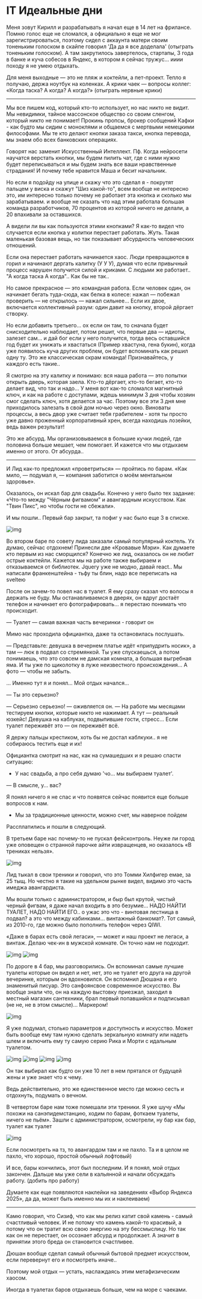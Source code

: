 # IT Идеальные дни

Меня зовут Кирилл и разрабатывать я начал еще в 14 лет на фрилансе. Помню голос еще не сломался, а официально я еще не мог зарегистрироваться, поэтому сидел с аккаунта матери своим тоненьким голоском в скайпе говорил 'Да да я все доделала' (отыграть тоненьким голоском). А там закрутилось завертелось, стартапы, 3 года в банке и куча собесов в Яндекс, в котором я сейчас тружус... ииии походу я не умею отдыхать.

Для меня выходные — это не пляж и коктейли, а пет-проект. Тепло я получаю, держа ноутбук на коленках. А крики чаек — вопросы коллег: «Когда таска? А когда? А когда?» (отыграть нервные крики)

----

Мы все пишем код, который кто-то использует, но нас никто не видит. Мы невидимки, тайное массонское общество со своим сленгом, который никто не понимает! Прокинь пропсы, брокер сообщений Кафки - как будто мы сидим с моноклями и общаемся с мертвыми немецкими философами. Мы те кто делают кнопки заказа такси, кнопка перевода, мы знаем обо всех банковских операциях. 

Говорят нас заменит Искусственный Интеллект. Пф. Когда нейросети научатся верстать кнопки, мы будем пилить чат, где с ними нужно будет переписываться и мы будем знать все ваши нравственные страдания! И почему тебе нравится Маша и бесит начальник. 

Но если я подойду на улице и скажу что это сделал я - покрутят пальцем у виска и скажут "Шиз какой-то", всем вообще не интересно это, им интересно только почему не работает эта кнопка и сколько мы зарабатываем. и вообще не сказать что над этим работала большая команда разработчиков, 70 процентов из которой ничего не делали, а 20 впахивали за оставшихся.  

А видели ли вы как пользуются этими кнопками? Я как-то видел что случается если кнопка у колитки перестает работать.  Жуть. Такая маленькая базовая вещь, но так показывает абсурдность человеческих отношений. 

Если она перестает работать начинается хаос. Люди превращаются в горил и начинают дергать калитку (У У У), думая что если привычный процесс нарушен получится силой и криками. С людьми же работает.. "А когда таска А когда".. Как бы не так..

Но самое прекрасное — это командная работа. Если человек один, он начинает бегать туда-сюда, как белка в колесе: нажал — побежал проверить — не открылось — нажал сильнее… Если их двое, включается коллективный разум: один давит на кнопку, второй дёргает створку.

Но если добавить третьего... ох если он там, то сначала будет снисходительно наблюдает, потом решит, что первые два — идиоты, залезет сам… и дай бог если у него получится, тогда весь оставшийся год будет их унижать и хвастаться (Пример хвастуна, гена букин), когда уже появилось куча других проблем, он будет вспоминать как решил одну ту. Это же классическая скрам команда! Признавайтесь, у каждого есть такие..

Я смотрю на эту калитку и понимаю: вся наша работа — это попытки открыть дверь, которая заела. Кто-то дёргает, кто-то бегает, кто-то делает вид, что так и надо… У меня вот как-то сломался магнитный ключ, и как на работе с доступами, ждешь минимум 3 дня чтобы хозяин смог сделать ключ, хотя делается за час. Поэтому все эти 3 дня мне приходилось залезать в свой дом ночью через окно. Виноваты процессы, а весь двор уже считает тебя грабителем - хотя ты просто уже давно проженный корпоративный хрен, всегда находишь лозейки, ведь важен результат!

Это же абсурд. Мы организовываемся в большие кучки людей, где половина больше мешает, чем помогает. И кажется что мы отдыхаем именно от этого. От абсурда..

----

И Лид как-то предложил «проветриться» — пройтись по барам. «Как мило, — подумал я, — компания заботится о моём ментальном здоровье».

Оказалось, он искал бар для свадьбы. Конечно у него было тех задание: «Что-то между "Чёрным фигвамом" и авангардным искусством. Как "Твин Пикс", но чтобы гости не сбежали».

И мы пошли.. Первый бар закрыт, та пофиг у нас было еще 3 в списке.

![img](/docs/1.png)

Во втором баре по совету лида заказали самый популярный коктель. Ух думаю, сейчас отдохнем! Принесли две «Кровавые Мэри». Как думаете кто первым из нас сморщился? Конечно же лид, оказалось он не любит острые коктейли. Кажется мы на работе также выбираем и отказываемся от библиотек. Jquery уже не модно, давай react.. Мы написали франкенштейна - тьфу ты блин, надо все переписать на svelteю

После он зачем-то повел нас в туалет. Я ему сразу сказал что волосы я держать не буду. Мы останавливаемся в дверях, он вдруг достаёт телефон и начинает его фотографировать... я перестаю понимать что происходит.

— Туалет — самая важная часть вечеринки - говорит он

Мимо нас проходила официантка, даже та остановилась послушать.

— Представьте: девушка в вечернем платье идёт «припудрить носик», а там — люк в подвал со стремянкой. Ты уже спускаешься, а потом понимаешь, что это совсем не дамская комната, а большая выгребная яма. И ты уже по щиколотку в луже неизвестного происхождения… А фото — чтобы не забыть.

... Именно тут я и понял... Мой отдых начался...

— Ты это серьезно?

— Серьезно серьезно! — оживляется он. — На работе мы месяцами тестируем кнопки, которые никто не нажимает. А тут — реальный юзкейс! Девушка на каблуках, подвыпившие гости, стресс… Если туалет переживёт это — он переживёт всё. 

Я держу пальцы крестиком, хоть бы не достал каблкуки.. я не собираюсь тестить еще и их!

Официантка смотрит на нас, как на сумашедших и я решаю спасти ситуацию:

- У нас свадьба, а про себя думаю 'чо... мы выбираем туалет'.

— В смысле, у… вас?

Я понял ничего я не спас и что появятся сейчас появится еще больше вопросов к нам. 

- Мы за традиционные ценности, можно счет, мы наверное пойдем

Рассплатились и пошли в следующий.

В третьем баре нас почему-то не пускал фейсконтроль. Неуже ли город уже оповещен о странной парочке айти извращенцев, но оказалось «В трениках нельзя».

![img](/docs/lid.JPG)

Лид тыкал в свои треники и говорил, что это Томми Хилфигер емае, за 25 тыщ. Но честно я такие на удельном рынке видел, видимо это часть имеджа авангардиста.

Мы вошли только с администратором, и быр был крутой, чистый черный фигвам, я даже начал входить в это безумие... НАДО НАЙТИ ТУАЛЕТ, НАДО НАЙТИ ЕГО.. о ужас это что - винтовая лестница в подвал? а это что между кабинками... винтажный банкомат?. Тот самый, из 2010-го, где можно было пополнить телефон через QIWI. 

«Даже в барах есть свой легаси», — может и наш проект не легаси, а винтаж. Делаю чек-ин в мужской комнате. Он точно нам не подходит.

![img](/docs/3.png)
![img](/docs/4.png)

По дороге в 4 бар, мы разговорились. Он вспоминал самые лучшие туалеты которые он видел и нет, нет, это не туалет его друга на другой вечеринке, которым он вдохновился. Он вспомнил Дюшана и его знаменитый писуар. Это санфоянсвое современное искусство. Вы вообще знали что, он на каждую выстовку приезжал, заходил в местный магазин сантехники, брал первый попавшийся и подписывал (не не, не в этом смысле)... Маркером!

![img](/docs/dushan.png)

Я уже подумал, столько параметров и доступность и искусство. Может быть вообще ему там нужно сделать зеркальную комнату или надеть шлем и включить ему ту самую серию Рика и Морти с идальным туалетом.

![img](/docs/rick0.png)
![img](/docs/rick1.png)
![img](/docs/rick2.png)
![img](/docs/rick3.png)

Он так выбирал как будто он уже 10 лет в нем прятался от будущей жены и уже знает что к чему.

Ведь действительно, это же единственное место где можно сесть и отдохнуть, подумать о вечном.

В четвертом баре нам тоже помешали эти треники. Я уже шучу «Мы похожи на санэпидемстанцию, ходим по барам, фоткаем туалеты, ничего не пьём». Зашли с администратором, осмотрели, ну бар как бар, туалет как туалет

![img](/docs/5.png)

Если посмотреть на тз, то авангардом там и не пахло. Та и в целом не пахло, что хорошо, простой обычный лофтовый)

И все, бары кончились, этот был последним. И я понял, мой отдых закончен. Дальше мы уже сели в кальянной и начали обсуждать работу. (добить про работу)

Думаете как еще появляются наклейки на заведениях «Выбор Яндекса 2025», да да, может быть именно мы их и наклеиваем)

----
Камю говорил, что Сизиф, что как мы релиз катит свой камень - самый счастливый человек. И не потому что камень какой-то красивый, а потому что он тратит всю свою энергию на эту бессмыслицу. Но так как он не перестает, он осознает абсурд и продолжает. А значит в принятии этого бреда он становится счастливее.

Дюшан вообще сделал самый обычный бытовой предмет искусством, если перевернут его и посмотреть иначе..

Поэтому мой отдых — устать, наслаждаясь этим метафизическим хаосом.

Иногда в туалетах баров отдыхаешь больше, чем на море с чаеками.
